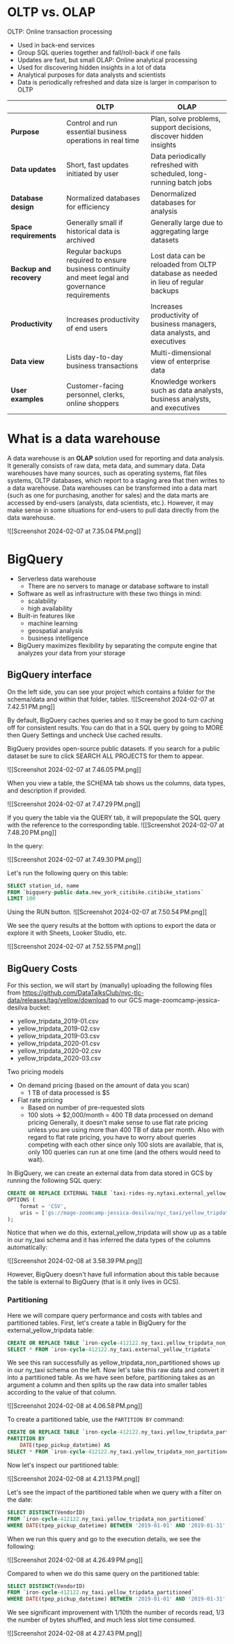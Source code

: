 # OLTP vs. OLAP

OLTP: Online transaction processing
* Used in back-end services
* Group SQL queries together and fall/roll-back if one fails
* Updates are fast, but small
OLAP: Online analytical processing
* Used for discovering hidden insights in a lot of data
* Analytical purposes for data analysts and scientists
* Data is periodically refreshed and data size is larger in comparison to OLTP

|  | **OLTP** | **OLAP** |
| ---- | ---- | ---- |
| **Purpose** | Control and run essential business operations in real time | Plan, solve problems, support decisions, discover hidden insights |
| **Data updates** | Short, fast updates initiated by user | Data periodically refreshed with scheduled, long-running batch jobs |
| **Database design** | Normalized databases for efficiency | Denormalized databases for analysis |
| **Space requirements** | Generally small if historical data is archived | Generally large due to aggregating large datasets |
| **Backup and recovery** | Regular backups required to ensure business continuity and meet legal and governance requirements | Lost data can be reloaded from OLTP database as needed in lieu of regular backups |
| **Productivity** | Increases productivity of end users | Increases productivity of business managers, data analysts, and executives |
| **Data view** | Lists day-to-day business transactions | Multi-dimensional view of enterprise data |
| **User examples** | Customer-facing personnel, clerks, online shoppers | Knowledge workers such as data analysts, business analysts, and executives |

# What is a data warehouse

A data warehouse is an **OLAP** solution used for reporting and data analysis. It generally consists of raw data, meta data, and summary data. Data warehouses have many sources, such as operating systems, flat files systems, OLTP databases, which report to a staging area that then writes to a data warehouse. Data warehouses can be transformed into a data mart (such as one for purchasing, another for sales) and the data marts are accessed by end-users (analysts, data scientists, etc.). However, it may make sense in some situations for end-users to pull data directly from the data warehouse.

![[Screenshot 2024-02-07 at 7.35.04 PM.png]]

# BigQuery

* Serverless data warehouse
	* There are no servers to manage or database software to install
* Software as well as infrastructure with these two things in mind:
	* scalability
	* high availability
* Built-in features like
	* machine learning
	* geospatial analysis
	* business intelligence
* BigQuery maximizes flexibility by separating the compute engine that analyzes your data from your storage

## BigQuery interface
On the left side, you can see your project which contains a folder for the schema/data and within that folder, tables.
![[Screenshot 2024-02-07 at 7.42.51 PM.png]]

By default, BigQuery caches queries and so it may be good to turn caching off for consistent results. You can do that in a SQL query by going to MORE then Query Settings and uncheck Use cached results.

BigQuery provides open-source public datasets. If you search for a public dataset be sure to click SEARCH ALL PROJECTS for them to appear.

![[Screenshot 2024-02-07 at 7.46.05 PM.png]]

When you view a table, the SCHEMA tab shows us the columns, data types, and description if provided.

![[Screenshot 2024-02-07 at 7.47.29 PM.png]]

If you query the table via the QUERY tab, it will prepopulate the SQL query with the reference to the corresponding table.
![[Screenshot 2024-02-07 at 7.48.20 PM.png]]

In the query:

![[Screenshot 2024-02-07 at 7.49.30 PM.png]]

Let's run the following query on this table:

```sql
SELECT station_id, name
FROM `bigquery-public-data.new_york_citibike.citibike_stations`
LIMIT 100
```

Using the RUN button.
![[Screenshot 2024-02-07 at 7.50.54 PM.png]]

We see the query results at the bottom with options to export the data or explore it with Sheets, Looker Studio, etc.

![[Screenshot 2024-02-07 at 7.52.55 PM.png]]

## BigQuery Costs

For this section, we will start by (manually) uploading the following files from https://github.com/DataTalksClub/nyc-tlc-data/releases/tag/yellow/download to our GCS mage-zoomcamp-jessica-desilva bucket:
* yellow_tripdata_2019-01.csv
* yellow_tripdata_2019-02.csv
* yellow_tripdata_2019-03.csv
* yellow_tripdata_2020-01.csv
* yellow_tripdata_2020-02.csv
* yellow_tripdata_2020-03.csv

Two pricing models
* On demand pricing (based on the amount of data you scan)
	* 1 TB of data processed is $5
* Flat rate pricing
	* Based on number of pre-requested slots
	* 100 slots -> $2,000/month = 400 TB data processed on demand pricing
Generally, it doesn't make sense to use flat rate pricing unless you are using more than 400 TB of data per month. Also with regard to flat rate pricing, you have to worry about queries competing with each other since only 100 slots are available, that is, only 100 queries can run at one time (and the others would need to wait).

In BigQuery, we can create an external data from data stored in GCS by running the following SQL query:

```SQL
CREATE OR REPLACE EXTERNAL TABLE `taxi-rides-ny.nytaxi.external_yellow_tripdata`
OPTIONS (
	format = 'CSV',
	uris = ['gs://mage-zoomcamp-jessica-desilva/nyc_taxi/yellow_tripdata_2020-*.csv', 'gs://mage-zoomcamp-jessica-desilva/nyc_taxi/yellow_tripdata_2029-*.csv']
);
```

Notice that when we do this, external_yellow_tripdata will show up as a table in our ny_taxi schema and it has inferred the data types of the columns automatically:

![[Screenshot 2024-02-08 at 3.58.39 PM.png]]

However, BigQuery doesn't have full information about this table because the table is external to BigQuery (that is it only lives in GCS).

### Partitioning

Here we will compare query performance and costs with tables and partitioned tables. First, let's create a table in BigQuery for the external_yellow_tripdata table:

```SQL
CREATE OR REPLACE TABLE `iron-cycle-412122.ny_taxi.yellow_tripdata_non_partitioned` AS
SELECT * FROM `iron-cycle-412122.ny_taxi.external_yellow_tripdata`
```

We see this ran successfully as yellow_tripdata_non_partitioned shows up in our ny_taxi schema on the left. Now let's take this raw data and convert it into a partitioned table. As we have seen before, partitioning takes as an argument a column and then splits up the raw data into smaller tables according to the value of that column.

![[Screenshot 2024-02-08 at 4.06.58 PM.png]]

To create a partitioned table, use the ```PARTITION BY``` command:

```SQL
CREATE OR REPLACE TABLE `iron-cycle-412122.ny_taxi.yellow_tripdata_partitioned`
PARTITION BY
	DATE(tpep_pickup_datetime) AS
SELECT * FROM `iron-cycle-412122.ny_taxi.yellow_tripdata_non_partitioned`
```

Now let's inspect our partitioned table:

![[Screenshot 2024-02-08 at 4.21.13 PM.png]]

Let's see the impact of the partitioned table when we query with a filter on the date:

```SQL
SELECT DISTINCT(VendorID)
FROM `iron-cycle-412122.ny_taxi.yellow_tripdata_non_partitioned`
WHERE DATE(tpep_pickup_datetime) BETWEEN '2019-01-01' AND '2019-01-31'
```

When we run this query and go to the execution details, we see the following:

![[Screenshot 2024-02-08 at 4.26.49 PM.png]]

Compared to when we do this same query on the partitioned table:

```SQL
SELECT DISTINCT(VendorID)
FROM `iron-cycle-412122.ny_taxi.yellow_tripdata_partitioned`
WHERE DATE(tpep_pickup_datetime) BETWEEN '2019-01-01' AND '2019-01-31'
```

We see significant improvement with 1/10th the number of records read, 1/3 the number of bytes shuffled, and much less slot time consumed.

![[Screenshot 2024-02-08 at 4.27.43 PM.png]]